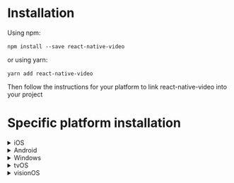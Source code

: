 

# Installation
Using npm:

```shell
npm install --save react-native-video
```

or using yarn:

```shell
yarn add react-native-video
```

Then follow the instructions for your platform to link react-native-video into your project

# Specific platform installation
<details>
<summary>iOS</summary>

## iOS

### Standard Method
Run `pod install` in the `ios` directory of your project.

⚠️ from version `6.0.0` the minimum iOS version required is `13.0`. For more information see [updating section](updating.md)

### Enable custom feature in podfile file

Samples available in sample app see [sample pod file](https://github.com/TheWidlarzGroup/react-native-video/blob/9c669a2d8a53df36773fd82ff0917280d0659bc7/examples/basic/ios/Podfile#L34)

#### Video caching

To enable Video caching usage, add following line in your podfile:
([more info here](other/caching.md))

```podfile
# enable Video caching
+ $RNVideoUseVideoCaching=true
```

#### Google IMA

Google IMA is the google SDK to support Client Side Ads Integration (CSAI), see [google documentation](https://developers.google.com/interactive-media-ads/docs/sdks/ios/client-side) for more information.

To enable google IMA usage define add following line in your podfile:
```podfile
$RNVideoUseGoogleIMA=true
```

</details>
<details>
<summary>Android</summary>

## Android

From version >= 6.0.0, your application needs to have kotlin version >= 1.7.0

```:
buildscript {
    ...
    ext.kotlinVersion = '1.7.0'
    ...
}
```

### Enable custom feature in gradle file

You can disable or enable the following features by setting the following variables in your `android/build.gradle` file:
- `useExoplayerIMA` - Enable Google IMA SDK (Ads support)
- `useExoplayerRtsp` - Enable RTSP support
- `useExoplayerSmoothStreaming` - Enable SmoothStreaming support
- `useExoplayerDash` - Enable Dash support
- `useExoplayerHls` - Enable HLS support

Each of these features enabled will increase the size of your APK, so only enable the features you need.
By default enabled features are: `useExoplayerSmoothStreaming`, `useExoplayerDash`, `useExoplayerHls`


Example:

```gradle
buildscript {
  ext {
    ...
    useExoplayerIMA = true
    useExoplayerRtsp = true
    useExoplayerSmoothStreaming = true
    useExoplayerDash = true
    useExoplayerHls = true
    ...
  }
}
```

See [sample app](https://github.com/TheWidlarzGroup/react-native-videoo/blob/9c669a2d8a53df36773fd82ff0917280d0659bc7/examples/basic/android/build.gradle#L14C5-L14C5)

</details>
<details>
<summary>Windows</summary>

## Windows

### Autolinking

**React Native Windows 0.63 and above**

Autolinking should automatically add react-native-video to your app.

### Manual Linking

**React Native Windows 0.62**

Make the following additions to the given files manually:

`windows\myapp.sln`

Add the _ReactNativeVideoCPP_ project to your solution (eg. `windows\myapp.sln`):

1. Open your solution in Visual Studio 2019
2. Right-click Solution icon in Solution Explorer > Add > Existing Project...
3. Select `node_modules\react-native-video\windows\ReactNativeVideoCPP\ReactNativeVideoCPP.vcxproj`

`windows\myapp\myapp.vcxproj`

Add a reference to _ReactNativeVideoCPP_ to your main application project (eg. `windows\myapp\myapp.vcxproj`):

1. Open your solution in Visual Studio 2019
2. Right-click main application project > Add > Reference...
3. Check _ReactNativeVideoCPP_ from Solution Projects

`pch.h`

Add `#include "winrt/ReactNativeVideoCPP.h"`.

`app.cpp`

Add `PackageProviders().Append(winrt::ReactNativeVideoCPP::ReactPackageProvider());` before `InitializeComponent();`.

**React Native Windows 0.61 and below**

Follow the manual linking instructions for React Native Windows 0.62 above, but substitute _ReactNativeVideoCPP61_ for _ReactNativeVideoCPP_.

</details>
<details>
<summary>tvOS</summary>

## tvOS

`react-native link react-native-video` doesn’t work properly with the tvOS target so we need to add the library manually.

First select your project in Xcode.

![tvOS step 1](../assets/tvOS-step-1.jpg)

After that, select the tvOS target of your application and select « General » tab

![tvOS step 2](../assets/tvOS-step-2.jpg)

Scroll to « Linked Frameworks and Libraries » and tap on the + button

![tvOS step 3](../assets/tvOS-step-3.jpg)

Select RCTVideo-tvOS

![tvOS step 4](../assets/tvOS-step-4.jpg)
</details>
</details>

<details>
<summary>visionOS</summary>

## visionOS
Run `pod install` in the `visionos` directory of your project

</details>
